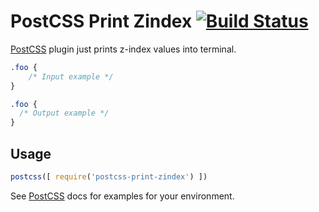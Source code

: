 # PostCSS Print Zindex [![Build Status][ci-img]][ci]

[PostCSS] plugin just prints z-index values into terminal.

[PostCSS]: https://github.com/postcss/postcss
[ci-img]:  https://travis-ci.org/rosivanov/postcss-print-zindex.svg
[ci]:      https://travis-ci.org/rosivanov/postcss-print-zindex

```css
.foo {
    /* Input example */
}
```

```css
.foo {
  /* Output example */
}
```

## Usage

```js
postcss([ require('postcss-print-zindex') ])
```

See [PostCSS] docs for examples for your environment.
